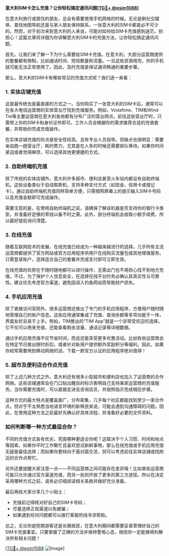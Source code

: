 **意大利SIM卡怎么充值？让你轻松搞定通讯问题[[TG💪+ @esim1088](https://t.me/s/esim1088)]**

在意大利旅行或居住的朋友，总会有需要使用手机网络的时候。无论是刷社交媒体、查找地图导航还是与家人朋友保持联系，一张意大利的SIM卡都是必不可少的。然而，对于初次来到意大利的人来说，可能对如何给SIM卡充值感到迷茫。别担心！这篇文章将详细为你讲解意大利SIM卡的充值方法，让你轻松搞定通讯问题。

首先，让我们来了解一下为什么需要给SIM卡充值。在意大利，大部分运营商提供的套餐都有限制，比如通话时间、短信数量和流量。一旦这些资源用完，你的手机就可能无法正常使用了。因此，及时充值是保证通讯畅通的重要步骤。

那么，意大利的SIM卡有哪些常见的充值方式呢？我们逐一来看：

### **1. 实体店铺充值**
这是最传统也是最直接的方式之一。当你购买了一张意大利的SIM卡后，通常可以在各大电信运营商的实体营业厅找到充值服务。例如，Vodafone、TIM和Wind Tre等主要运营商在意大利各地都有分布广泛的营业网点。前往这些营业厅时，只需带上你的SIM卡和身份证件即可。工作人员会根据你的需求推荐合适的充值套餐，并帮助你完成充值操作。

在实体店铺充值的优点是安全性较高，且有专业人员指导。但缺点也很明显：需要亲自跑一趟营业厅，耗时费力，尤其是在人多的时候还需要排队等待。如果你时间紧迫或者觉得麻烦，可以选择其他更便捷的方式。

### **2. 自助终端机充值**
除了传统的实体店铺外，意大利许多超市、便利店甚至火车站内都设有自助终端机。这些设备类似于自动取款机，支持多种支付方式（如现金、信用卡或借记卡）。通过自助终端机充值同样简单方便，只需按照屏幕上的提示输入SIM卡号码以及充值金额即可完成操作。

需要注意的是，在使用自助终端机之前，请确保了解该机器是否支持你的银行卡类型，并准备好足够的零钱以备不时之需。此外，部分终端机会收取小额手续费，所以最好提前询问清楚。

### **3. 在线充值**
随着互联网技术的发展，在线充值已经成为一种越来越流行的选择。几乎所有主流运营商都提供了官方网站或官方应用程序供用户在线购买流量包或其他增值服务。只需登录账户，选择适合自己的套餐并完成支付即可立即生效。

在线充值的优势在于随时随地都可以进行操作，无需出门也不用担心找不到地方充值。不过，为了保护个人信息安全，在选择在线平台时务必确认其真实性与可靠性。建议优先考虑官方渠道，避免因误入钓鱼网站而导致财产损失。

### **4. 手机应用充值**
除了直接访问官网外，很多运营商还推出了专门的手机应用程序，方便用户随时随地管理自己的账户信息。这些应用通常集成了充值、查询余额等多项功能于一体，界面友好且易于上手。例如，TIM推出的“TIM App”就是一个非常受欢迎的选择，它不仅可以用来充值，还能查看剩余流量、通话记录等详细数据。

通过手机应用充值不仅节省时间，而且还能享受更多优惠活动。比如有些运营商会在特定节日推出限时折扣，或者针对新用户提供额外奖励积分等福利。因此，如果你经常需要用到移动网络的话，下载一款官方认证的应用程序绝对值得！

### **5. 超市及便利店合作点充值**
除了上述几种方式之外，意大利还有很多小型超市和便利店也加入了运营商的合作网络。这些店铺通常会在门口贴出醒目的标识表明自己支持某家运营商的充值服务。当你需要充值时，可以直接走进去咨询店员，并按照指示完成相应步骤。

这种方式的最大特点是覆盖面广、分布密集，几乎每个社区都能找到至少一家合作点。但对于不太熟悉当地语言环境的新移民来说，可能会遇到沟通障碍的问题。因此，在使用这种方法之前最好先确认好具体流程，并准备好必要的文件资料。

### **如何判断哪一种方式最适合你？**
不同的充值方式各有优劣，究竟哪种更适合你呢？这取决于个人习惯、时间和地点等因素。如果你平时工作繁忙且喜欢尝试新鲜事物，那么在线充值或手机应用充值无疑是最佳选择；而如果你更倾向于面对面交流，则可以考虑前往实体店铺或找附近的合作点帮忙。

另外还要提醒大家注意一点——不同运营商之间可能存在差异哦！比如某些运营商可能只允许通过官方渠道充值，而另一些则开放了更多的第三方途径。所以在决定采用哪种方式之前，请务必仔细阅读相关条款并做好充分准备。

最后再给大家分享几个小贴士：
- 充值前记得核对好自己的SIM卡号码；
- 尽量选择正规渠道以免被骗；
- 如果遇到任何问题都可以拨打客服热线寻求帮助。

总之，无论你是短期游客还是长期居民，在意大利期间都需要妥善管理好自己的SIM卡充值事宜。只要掌握了正确的方法并保持警惕心态，相信你一定能够顺利解决所有相关问题！

[[TG💪+ @esim1088](https://t.me/s/esim1088) ![Image](https://i.postimg.cc/4NQfJmqS/Snipaste-2025-05-13-00-14-12.png)]